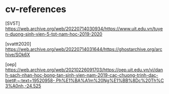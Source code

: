 # cv-references

[SV5T] https://web.archive.org/web/20220714030934/https://www.uit.edu.vn/tuyen-duong-sinh-vien-5-tot-nam-hoc-2019-2020

[svattt2020] https://web.archive.org/web/20220714031644/https://ghostarchive.org/archive/SOk6X

[oep] https://web.archive.org/web/20210226091703/https://oep.uit.edu.vn/vi/danh-sach-nhan-hoc-bong-tan-sinh-vien-nam-2019-cac-chuong-trinh-dac-biet#:~:text=19520958-,Ph%E1%BA%A1m%20Ng%E1%BB%8Dc%20Th%C3%A0nh,-24.525

